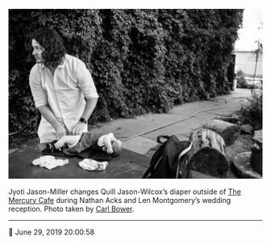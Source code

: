 ![Jyoti Jason-Miller changes Quill Jason-Wilcox’s diaper](assets/27b5dce3b1d81f277c54538865c18a9a.webp)

Jyoti Jason-Miller changes Quill Jason-Wilcox’s diaper outside of [The Mercury Cafe](http://mercurycafe.com/) during Nathan Acks and Len Montgomery’s wedding reception. Photo taken by [Carl Bower](http://carlbowerphotos.com/).

- - - -

<span aria-hidden="true">📅</span> June 29, 2019 20:00:58
